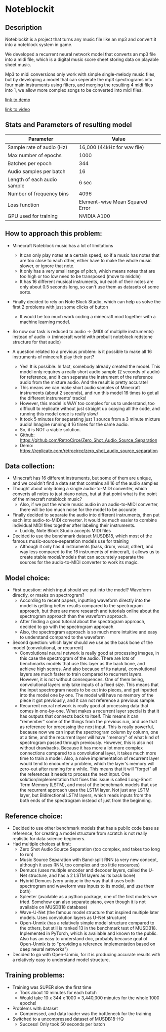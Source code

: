 # Noteblockit

## Description

Noteblockit is a project that turns any music file like an mp3 and convert it into a noteblock system in game. 

We developed a recurrent neural network model that converts an mp3 file into a midi file, which is a digital music score sheet storing data on playable sheet music. 

Mp3 to midi conversions only work with simple single-melody music files, but by developing a model that can seperate the mp3 spectrograms into four main instruments using filters, and merging the resulting 4 midi files into 1, we allow more complex songs to be converted into midi files.

[link to demo](https://tinyurl.com/noteblockit)

[link to video](https://drive.google.com/file/d/1Is4tc7p6udx7cNKU7OVFPuwBOaj5tm6i/view?usp=sharing)

## Stats and Parameters of resulting model
| Parameter                    | Value                       |
|------------------------------|-----------------------------|
| Sample rate of audio (Hz)    | 16,000 (44kHz for wav file) |
| Max number of epochs         | 1000                        |
| Batches per epoch            | 344                         |
| Audio samples per batch      | 16                          |
| Length of each audio sample  | 6 sec                       |
| Number of frequency bins     | 4096                        |
| Loss function                | Element-wise Mean Squared Error |
| GPU used for training        | NVIDIA A100                 |

## How to approach this problem:
 - Minecraft Noteblock music has a lot of limitations
   - It can only play notes at a certain speed, so if a music has notes that are too close to each other, either have to make the whole music slower, or ignore that note.
   - It only has a very small range of pitch, which means notes that are too high or too low need to be transposed (move to middle)
   - It has 16 different musical instruments, but each of their notes are only about 0.5 seconds long, so can't use them as datasets of some sorts.
 - Finally decided to rely on Note Block Studio, which can help us solve the first 2 problems with just some clicks of button
   - It would be too much work coding a minecraft mod together with a machine learning model.
 - So now our task is reduced to audio -> (MIDI of multiplle instruments) instead of audio -> (minecraft world with prebuilt noteblock redstone structure for that audio)

- A question related to a previous problem: is it possible to make all 16 instruments of minecraft play their part?
   - Yes! It is possible. In fact, somebody already created the model. This model only requires a really short audio sample (2 seconds of audio) for reference, and it can separate the instrument of the reference audio from the mixture audio. And the result is pretty accurate!
   - This means we can make short audio samples of Minecraft instruments (about 2 seconds), and run this model 16 times to get all the different instruments' tracks!
   - However, this model is WAY too complex for us to understand, too difficult to replicate without just straight up copying all the code, and running this model once is really slow/
   - It took 5 minutes for separating just 1 source from a 3 minute mixture audio! Imagine running it 16 times for the same audio.
   - So, it is NOT a viable solution.
   - Github: https://github.com/RetroCirce/Zero_Shot_Audio_Source_Separation
   - Demo: https://replicate.com/retrocirce/zero_shot_audio_source_separation

## Data collection:
 - Minecraft has 16 different instruments, but some of them are unique, and we couldn't find a data set that contains all 16 of the audio samples
 - Thought about only doing a single audio-to-MIDI converter, which converts all notes to just piano notes, but at that point what is the point of the minecraft noteblock music?
   - Also, if we put the whole music audio in an audio-to-MIDI converter, there will be too much noise for the model to be accurate
 - Finally decided to separate the audio into different instruments, then put each into audio-to-MIDI converter. It would be much easier to combine individual MIDI files together after labeling their instruments.
   - Luckily, Note Block Studio accepts MIDI files
 - Decided to use the benchmark dataset MUSDB18, which most of the famous music-source-separation models use for training
   - Although it only has 4 instruments (bass, drum, vocal, other), and way less compared to the 16 instruments of minecraft, it allows us to create stable model/models that can accurately separate the sources for the audio-to-MIDI converter to work its magic.

## Model choice:
 - First question: which input should we put into the model? Waveform directly, or masks on spectrogram?
   - According to recent papers, inputting waveform directly into the model is getting better results compared to the spectrogram approach, but there are more research and tutorials online about the spectrogram approach than the waveform approach.
   - After finding a good tutorial about the spectrogram approach, decided to go with the spectrogram approach.
   - Also, the spectrogram approach is so much more intuitive and easy to understand compared to the waveform
 - Second question: which layer should we use as the back bone of the model (convolutional, or recurrent)
   - Convolutional neural network is really good at processing images, in this case the spectrogram of the audio. There are lots of benchmarks models that use this layer as the back bone, and achieve high scores. And also because of its natural, convolutional layers are much faster to train compared to recurrent layers. However, it is not without consequences. One of them being, convolutional layers only take inputs of a fixed size. This means that the input spectrogram needs to be cut into pieces, and get inputted into the model one by one. The model will have no memory of the piece it got previously, and it can not reference a previous sample.
   - Recurrent neural network is really good at processing data that comes in one-by-one. What makes a recurrent layer special is that it has outputs that connects back to itself. This means it can "remember" some of the things from the previous run, and use that as reference for processing the next input. This is really powerful, because now we can input the spectrogram column by column, one at a time, and the recurrent layer will have "memory" of what kind of spectrogram passed through previously. However, this is also not without drawbacks. Because it has more a lot more complex connections compared to a convolutional layer, it takes much more time to train a model. Also, a naive implementation of recurrent layer would tend to encounter a problem, which the layer's memory will zero-out after running for a while. This means that it will "forget" all the references it needs to process the next input. One solution/implementation that fixes this issue is called Long-Short Term Memory (LSTM), and most of the benchmark models that use the recurrent approach uses the LSTM layer. Not just any LSTM layer, but Bidirectional LSTM layers, which reads inputs from the both ends of the spectrogram instead of just from the beginning.

## Reference choice:
 - Decided to use other benchmark models that has a public code base as reference, for creating a model structure from scratch is not really realistic for data science beginners.
 - Had multiple choices at first:
   - Zero Shot Audio Source Separation (too complex, and takes too long to run)
   - Music Source Separation with Band-split RNN (a very new concept, although it uses RNN, too complex and too little resources)
   - Demucs (uses multiple encoder and decoder layers, called the U-Net structure, and has a 2 LSTM layers as its back bone)
   - Hybrid Demucs (very unique in the way that it uses both spectrogram and waveform was inputs to its model, and use them both)
   - Spleeter (available as a python package, one of the first models we tried. Somehow can also separate piano, even though it is not available on MUSDB18 database)
   - Wave-U-Net (the famous model structure that inspired multiple later models. Uses convolution layers as U-Net structure)
   - Open-Unmix (has a relatively simple model structure compared to the others, but still is ranked 13 in the benchmark test of MUSDB18. Inplemented in PyTorch, which is available and known to the public. Also has an easy to understand doc, probably because goal of Open-Unmix is to "providing a reference implementation based on deep neural networks")
 - Decided to go with Open-Unmix, for it is producing accurate results with a relatively easy to understand model structure.

 ## Training problems:
 - Training was SUPER slow the first time
    - Took about 10 minutes for each batch
    - Would take 10 x 344 x 1000 = 3,440,000 minutes for the whole 1000 epochs!
 - Problems with dataset
    - Compressed, and data loader was the bottleneck for the training
 - Switched to a uncompressed dataset of MUSDB18-HQ
    - Success! Only took 50 seconds per batch